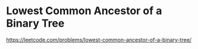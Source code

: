 # Lowest Common Ancestor of a Binary Tree

https://leetcode.com/problems/lowest-common-ancestor-of-a-binary-tree/
